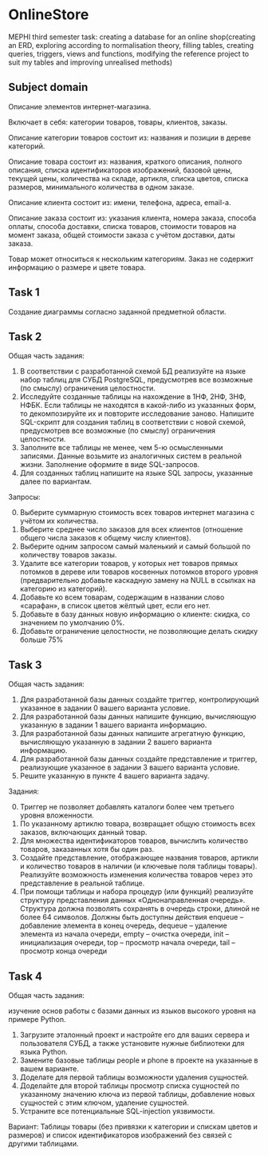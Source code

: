 # OnlineStore
MEPHI third semester task: creating a database for an online shop(creating an ERD, exploring according to normalisation theory, filling tables, creating queries, triggers, views and functions, modifying the reference project to suit my tables and improving unrealised methods)

## Subject domain
Описание элементов интернет-магазина. 

Включает в себя: категории товаров, товары, клиентов, заказы. 

Описание категории товаров состоит из: названия и позиции в дереве категорий. 

Описание товара состоит из: названия, краткого описания, полного описания, списка идентификаторов 
изображений, базовой цены, текущей цены, количества на складе, артикля, 
списка цветов, списка размеров, минимального количества в одном заказе. 

Описание клиента состоит из: имени, телефона, адреса, email-а. 

Описание заказа состоит из: указания клиента, номера заказа, способа оплаты, способа 
доставки, списка товаров, стоимости товаров на момент заказа, общей 
стоимости заказа с учётом доставки, даты заказа.

Товар может относиться к нескольким категориям. Заказ не содержит 
информацию о размере и цвете товара.

## Task 1
Создание диаграммы согласно заданной предметной области.

## Task 2
Общая часть задания:

1. В соответствии с разработанной схемой БД 
реализуйте на языке набор таблиц для СУБД PostgreSQL, предусмотрев все 
возможные (по смыслу) ограничения целостности.
2. Исследуйте созданные таблицы на нахождение в 1НФ, 2НФ, 3НФ, 
НФБК. Если таблицы не находятся в какой-либо из указанных форм, то 
декомпозируйте их и повторите исследование заново. Напишите SQL-скрипт 
для создания таблиц в соответствии с новой схемой, предусмотрев все 
возможные (по смыслу) ограничения целостности. 
3. Заполните все таблицы не менее, чем 5-ю осмысленными записями. 
Данные возьмите из аналогичныx систем в реальной жизни. Заполнение 
оформите в виде SQL-запросов.
4. Для созданных таблиц напишите на языке SQL запросы, указанные 
далее по вариантам.

Запросы:

0. Выберите суммарную стоимость всех товаров интернет магазина с 
учётом их количества.
1. Выберите среднее число заказов для всех клиентов (отношение общего 
числа заказов к общему числу клиентов).
2. Выберите одним запросом самый маленький и самый большой по 
количеству товаров заказы.
3. Удалите все категории товаров, у которых нет товаров прямых потомков 
в дереве или товаров косвенных потомков второго уровня
(предварительно добавьте каскадную замену на NULL в ссылках на 
категорию из категорий).
4. Добавьте ко всем товарам, содержащим в названии слово «сарафан», в 
список цветов жёлтый цвет, если его нет.
5. Добавьте в базу данных новую информацию о клиенте: скидка, со 
значением по умолчанию 0%.
6. Добавьте ограничение целостности, не позволяющие делать скидку 
больше 75%

## Task 3
Общая часть задания:

1. Для разработанной базы данных создайте триггер, контролирующий 
указанное в задании 0 вашего варианта условие.
2. Для разработанной базы данных напишите функцию, вычисляющую 
указанную в задании 1 вашего варианта информацию.
3. Для разработанной базы данных напишите агрегатную функцию, 
вычисляющую указанную в задании 2 вашего варианта информацию.
4. Для разработанной базы данных создайте представление и триггер, 
реализующие указанное в задании 3 вашего варианта условие.
5. Решите указанную в пункте 4 вашего варианта задачу.

Задания:

0. Триггер не позволяет добавлять каталоги более чем третьего уровня 
вложенности.
1. По указанному артиклю товара, возвращает общую стоимость всех 
заказов, включающих данный товар.
2. Для множества идентификаторов товаров, вычислить количество 
товаров, заказанных хотя бы один раз.
3. Создайте представление, отображающее названия товаров, артикли и 
количество товаров в наличии (и ключевые поля таблицы товары). 
Реализуйте возможность изменения количества товаров через это 
представление в реальной таблице.
4. При помощи таблицы и набора процедур (или функций) реализуйте 
структуру представления данных «Однонаправленная очередь». 
Структура должна позволять сохранять в очередь строки, длиной не 
более 64 символов. Должны быть доступны действия enqueue –
добавление элемента в конец очередь, dequeue – удаление элемента из 
начала очереди, empty – очистка очереди, init – инициализация 
очереди, top – просмотр начала очереди, tail – просмотр конца очереди

## Task 4
Общая часть задания:

изучение основ работы с базами данных из языков высокого уровня 
на примере Python.

1. Загрузите эталонный проект и настройте его для ваших сервера и 
пользователя СУБД, а также установите нужные библиотеки для языка 
Python.
2. Замените базовые таблицы people и phone в проекте на указанные в 
вашем варианте.
3. Доделате для первой таблицы возможности удаления сущностей.
4. Доделайте для второй таблицы просмотр списка сущностей по 
указанному значению ключа из первой таблицы, добавление новых 
сущностей с этим ключом, удаление сущностей.
5. Устраните все потенциальные SQL-injection уязвимости.

Вариант: Таблицы товары (без привязки к категории и спискам цветов и размеров) и 
список идентификаторов изображений без связей с другими таблицами.
